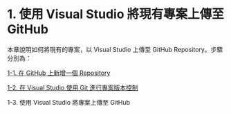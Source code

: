 # 1. 使用 Visual Studio 將現有專案上傳至 GitHub

本章說明如何將現有的專案，以 Visual Studio 上傳至 GitHub Repository。步驟分別為：

[1-1. 在 GitHub 上新增一個 Repository](/chapter1/fasdfas.md)

[1-2. 在 Visual Studio 使用 Git 進行專案版本控制](/chapter1/ch1-2.md)

1-3. 使用 Visual Studio 將專案上傳至 GitHub

